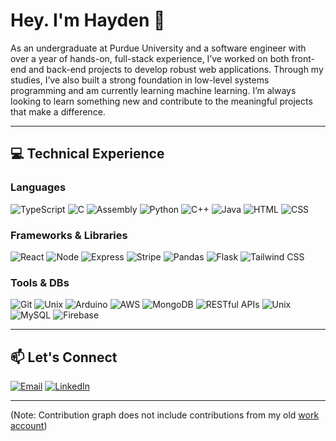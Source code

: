 # Hey. I'm Hayden 👋

As an undergraduate at Purdue University and a software engineer with over a year of hands-on, full-stack experience, I’ve worked on both front-end and back-end projects to develop robust web applications. Through my studies, I’ve also built a strong foundation in low-level systems programming and am currently learning machine learning. I’m always looking to learn something new and contribute to the meaningful projects that make a difference.

---

## 💻 Technical Experience

### Languages

![TypeScript](https://img.shields.io/badge/TypeScript-3178C6?style=flat-square&logo=typescript&logoColor=white)
![C](https://img.shields.io/badge/C-A8B9CC?style=flat-square&logo=c&logoColor=white)
![Assembly](https://img.shields.io/badge/x86ASM)
![Python](https://img.shields.io/badge/Python-3776AB?style=flat-square&logo=python&logoColor=white)
![C++](https://img.shields.io/badge/C++-00599C)
![Java](https://img.shields.io/badge/Java-ED8B00?style=flat-square&logo=java&logoColor=white)
![HTML](https://img.shields.io/badge/HTML5-E34F26?style=flat-square&logo=html5&logoColor=white)
![CSS](https://img.shields.io/badge/CSS3-1572B6?style=flat-square&logo=css3&logoColor=white)

### Frameworks & Libraries

![React](https://img.shields.io/badge/React-20232A?style=flat-square&logo=react&logoColor=61DAFB)
![Node](https://img.shields.io/badge/Node.js-43853D?style=flat-square&logo=node-dot-js&logoColor=white)
![Express](https://img.shields.io/badge/Express.js-000000?style=flat-square&logo=express&logoColor=white)
![Stripe](https://img.shields.io/badge/Stripe-008CDD?style=flat-square&logo=stripe&logoColor=white)
![Pandas](https://img.shields.io/badge/Pandas-150458?style=flat-square&logo=pandas&logoColor=white)
![Flask](https://img.shields.io/badge/Flask-000000?style=flat-square&logo=flask&logoColor=white)
![Tailwind CSS](https://img.shields.io/badge/Tailwind_CSS-38B2AC?style=flat-square&logo=tailwind-css&logoColor=white)

### Tools & DBs

![Git](https://img.shields.io/badge/Git-F05032?style=flat-square&logo=git&logoColor=white)
![Unix](https://img.shields.io/badge/Unix-yellow?logo=unix&logoColor=white)
![Arduino](https://img.shields.io/badge/Arduino-00878F)
![AWS](https://img.shields.io/badge/Amazon%20AWS-232F3E?style=flat-square&logo=amazon-aws&logoColor=white)
![MongoDB](https://img.shields.io/badge/MongoDB-47A248?style=flat-square&logo=mongodb&logoColor=white)
![RESTful APIs](https://img.shields.io/badge/RESTful_APIs-FF6F00?style=flat-square)
![Unix](https://img.shields.io/badge/Unix-000000?style=flat-square&logo=unix&logoColor=white)
![MySQL](https://img.shields.io/badge/MySQL-4479A1?style=flat-square&logo=mysql&logoColor=white)
![Firebase](https://img.shields.io/badge/Firebase-FFCA28?style=flat-square&logo=firebase&logoColor=black)

---

## 📫 Let's Connect

[![Email](https://img.shields.io/badge/Email-white929%40purdue.edu-blue?style=flat-square&logo=gmail&logoColor=white)](mailto:white929@purdue.edu)
[![LinkedIn](https://img.shields.io/badge/LinkedIn-Hayden%20White-blue?style=flat-square&logo=linkedin&logoColor=white)](https://www.linkedin.com/in/hayden-s-white)

---

(Note: Contribution graph does not include contributions from my old [work account](https://github.com/haydenswhite))

